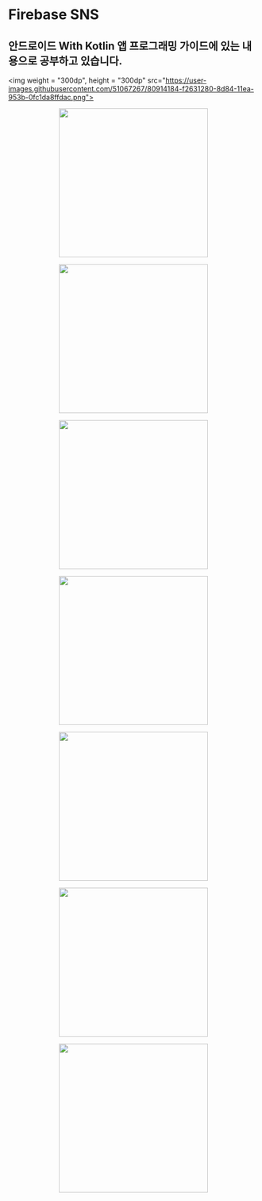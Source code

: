 # Firebase SNS
## 안드로이드 With Kotlin 앱 프로그래밍 가이드에 있는 내용으로 공부하고 있습니다.
<div>

  <img weight = "300dp", height = "300dp" src="https://user-images.githubusercontent.com/51067267/80914184-f2631280-8d84-11ea-953b-0fc1da8ffdac.png">

  <p align="center">
  <img weight = "300dp", height = "300dp" src="https://user-images.githubusercontent.com/51067267/80914194-f727c680-8d84-11ea-8a56-fb975bf566fd.png">
  </p>
  <p align="center">
  <img weight = "300dp", height = "300dp" src="https://user-images.githubusercontent.com/51067267/80914186-f3943f80-8d84-11ea-93c6-3387a7353ffa.png">
  </p>
<p align="center">
  <img weight = "300dp", height = "300dp" src="https://user-images.githubusercontent.com/51067267/80914187-f42cd600-8d84-11ea-9f7f-b66bf59d33a7.png">
</p>
<p align="center">
  <img weight = "300dp", height = "300dp" src="https://user-images.githubusercontent.com/51067267/80914189-f4c56c80-8d84-11ea-9c73-0e8f016bb757.png">
</p>
<p align="center">
  <img weight = "300dp", height = "300dp" src="https://user-images.githubusercontent.com/51067267/80914190-f55e0300-8d84-11ea-9537-a6c1e51949e7.png">
</p>
  <p align="center">
  <img weight = "300dp", height = "300dp" src="https://user-images.githubusercontent.com/51067267/80914191-f5f69980-8d84-11ea-93ef-7b53448a41a0.png">
</p>
<p align="center">
  <img weight = "300dp", height = "300dp" src="https://user-images.githubusercontent.com/51067267/80914193-f68f3000-8d84-11ea-9985-48ed16131dd5.png">
</p>
  </div>
